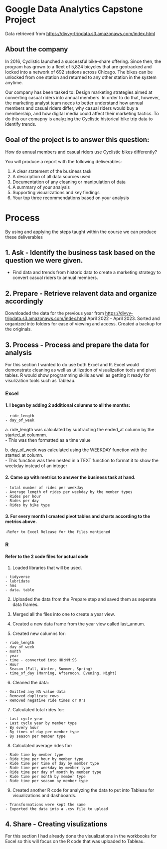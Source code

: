 
# Google Data Analytics Capstone Project
Data retrieved from https://divvy-tripdata.s3.amazonaws.com/index.html 

## About the company
In 2016, Cyclistic launched a successful bike-share offering. Since then, the program has grown to a fleet of 5,824 bicycles that
are geotracked and locked into a network of 692 stations across Chicago. The bikes can be unlocked from one station and
returned to any other station in the system anytime.

Our company has been tasked to: Design marketing strategies aimed at converting casual riders into annual members. In order to
do that, however, the marketing analyst team needs to better understand how annual members and casual riders differ, why
casual riders would buy a membership, and how digital media could affect their marketing tactics. To do this our comapny is
analyzing the Cyclistic historical bike trip data to identify trends.


## Goal of the project is to answer this question:
How do annual members and casual riders use Cyclistic bikes
differently?

You will produce a report with the following deliverables:
1. A clear statement of the business task
2. A description of all data sources used
3. Documentation of any cleaning or manipulation of data
4. A summary of your analysis
5. Supporting visualizations and key findings
6. Your top three recommendations based on your analysis <br/>


  

# Process
By using and applying the steps taught within the course we can produce these deliverables

## 1. Ask - Identify the business task based on the question we were given.

   * Find data and trends from historic data to create a marketing strategy to convert casual riders to annual members.


## 2. Prepare - Retrieve relavent data and organize accordingly
 
   Downloaded the data for the previous year from https://divvy-tripdata.s3.amazonaws.com/index.html
   April 2022 - April 2023.
   Sorted and organized into folders for ease of viewing and access.
   Created a backup for the originals.

## 3. Process - Process and prepare the data for analysis

  For this section I wanted to do use both Excel and R.
  Excel would demonstrate cleaning as well as utilization of visualization tools and pivot tables.
  R would show programming skills as well as getting it ready for visulization tools such as Tableau.

### Excel
#### 1. I began by adding 2 additional columns to all the months: <br/>
    - ride_length
    - day_of_week
  
  a. ride_length was calculated by subtracting the ended_at column by the started_at columnm. <br/>
      - This was then formatted as a time value <br/>
    
  b. day_of_week was calculated using the WEEKDAY function with the started_at column. <br/>
      - This function was then nested in a TEXT function to format it to show the weekday instead of an integer <br/>
      
#### 2. Came up with metrics to answer the business task at hand.<br/>
    - total number of rides per weekday
    - Average length of rides per weekday by the member types
    - Rides per hour
    - Rides per day
    - Rides by bike type
    
#### 3. For every month I created pivot tables and charts according to the metrics above.
    -Refer to Excel Release for the files mentioned

### R
#### Refer to the 2 code files for actual code </br>

  1. Loaded libraries that will be used. <br/>

    - tidyverse
    - lubridate
    - hms
    - data. table

  2. Uploaded the data from the Prepare step and saved them as seperate data frames.
  3. Merged all the files into one to create a year view.<br/>
  
  4. Created a new data frame from the year view called last_annum.
  5. Created new columns for: <br/>

    - ride_length
    - day_of_week
    - month
    - year
    - time - converted into HH:MM:SS
    - Hour
    - Season (Fall, Winter, Summer, Spring)
    - time_of_day (Morning, Afternoon, Evening, Night)

  6. Cleaned the data: <br/>

    - Omitted any NA value data
    - Removed duplicate rows
    - Removed negative ride times or 0's

  7. Calculated total rides for: <br/>

    - Last cycle year
    - Last cycle year by member type
    - By every hour
    - By times of day per member type
    - By season per member type

  8. Calculated average rides for: <br/>

    - Ride time by member type
    - Ride time per hour by member type
    - Ride time per time of day by member type
    - Ride time per weekday by member type
    - Ride time per day of month by member type
    - Ride time per month by member type
    - Ride time per season by member type
    
  9. Created another R code for analyzing the data to put into Tableau for visualizations and dashboards.

    - Transformations were kept the same
    - Exported the data into a .csv file to upload


## 4. Share - Creating visulizations
For this section I had already done the visualizations in the workbooks for Excel so this will focus on the R code that was uploaded to Tableau.
